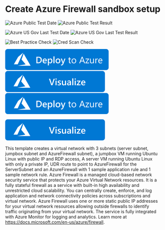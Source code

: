 # Create Azure Firewall sandbox setup

![Azure Public Test Date](https://azurequickstartsservice.blob.core.windows.net/badges/101-azurefirewall-sandbox-linux/PublicLastTestDate.svg)
![Azure Public Test Result](https://azurequickstartsservice.blob.core.windows.net/badges/101-azurefirewall-sandbox-linux/PublicDeployment.svg)

![Azure US Gov Last Test Date](https://azurequickstartsservice.blob.core.windows.net/badges/101-azurefirewall-sandbox-linux/FairfaxLastTestDate.svg)
![Azure US Gov Last Test Result](https://azurequickstartsservice.blob.core.windows.net/badges/101-azurefirewall-sandbox-linux/FairfaxDeployment.svg)

![Best Practice Check](https://azurequickstartsservice.blob.core.windows.net/badges/101-azurefirewall-sandbox-linux/BestPracticeResult.svg)
![Cred Scan Check](https://azurequickstartsservice.blob.core.windows.net/badges/101-azurefirewall-sandbox-linux/CredScanResult.svg)

[![Deploy To Azure](https://raw.githubusercontent.com/Azure/azure-quickstart-templates/master/1-CONTRIBUTION-GUIDE/images/deploytoazure.svg?sanitize=true)]("https://portal.azure.com/#create/Microsoft.Template/uri/https%3A%2F%2Fraw.githubusercontent.com%2FAzure%2Fazure-quickstart-templates%2Fmaster%2F101-azurefirewall-sandbox-linux%2Fazuredeploy.json")
[![Visualize](https://raw.githubusercontent.com/Azure/azure-quickstart-templates/master/1-CONTRIBUTION-GUIDE/images/visualizebutton.svg?sanitize=true)]("http://armviz.io/#/?load=https%3A%2F%2Fraw.githubusercontent.com%2FAzure%2Fazure-quickstart-templates%2Fmaster%2F101-azurefirewall-sandbox-linux%2Fazuredeploy.json")
<img src="https://raw.githubusercontent.com/Azure/azure-quickstart-templates/master/1-CONTRIBUTION-GUIDE/images/deploytoazure.svg?sanitize=true" />

<img src="https://raw.githubusercontent.com/Azure/azure-quickstart-templates/master/1-CONTRIBUTION-GUIDE/images/visualizebutton.svg?sanitize=true" />

This template creates a virtual network with 3 subnets (server subnet, jumpbox
subnet and AzureFirewall subnet), a jumpbox VM running Ubuntu Linux with public
IP and RDP access, A server VM running Ubuntu Linux with only a private IP, UDR
route to point to AzureFirewall for the ServerSubnet and an AzureFirewall with 1
sample application rule and 1 sample network rule. Azure Firewall is a managed
cloud-based network security service that protects your Azure Virtual Network
resources. It is a fully stateful firewall as a service with built-in high
availability and unrestricted cloud scalability. You can centrally create,
enforce, and log application and network connectivity policies across
subscriptions and virtual network. Azure Firewall uses one or more static public
IP addresses for your virtual network resources allowing outside firewalls to
identify traffic originating from your virtual network. The service is fully
integrated with Azure Monitor for logging and analytics. Learn more at
https://docs.microsoft.com/en-us/azure/firewall.
